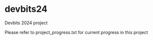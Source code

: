 # devbits24
Devbits 2024 project

Please refer to project_progress.txt for current progress in this project
